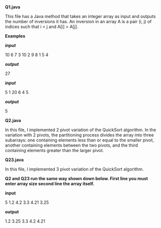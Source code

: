 **Q1.java**

 This file has a Java method that takes an integer array as input and outputs the number of inversions
it has. An inversion in an array A is a pair (i, j) of indices such that i < j
and A[i] > A[j].

****Examples****

***input***

10
6 7 3 10 2 9 8 1 5 4

***output***

27
 
***input***

5
1 20 6 4 5

***output***

5

**Q2.java**

  In this file, I implemented 2 pivot variation of the QuickSort algorithm.
  In the variation with 2 pivots, the partitioning process divides the array into three subarrays:
one containing elements less than or equal to the smaller pivot, another containing elements
between the two pivots, and the third containing elements greater than the larger pivot.

**Q23.java**

  In this file, I implemented 3 pivot variation of the QuickSort algorithm.


  **Q2 and Q23 run the same way shown down below. First line you must enter array size second line the array itself.**

  **input**
  
  5
  1.2 4.2 3.3 4.21 3.25
  
  **output**
  
  1.2 3.25 3.3 4.2 4.21 
  

  

